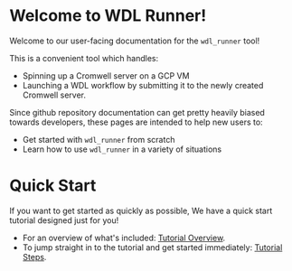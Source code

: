 # Welcome to WDL Runner!

Welcome to our user-facing documentation for the `wdl_runner` tool!

This is a convenient tool which handles:
 
 * Spinning up a Cromwell server on a GCP VM 
 * Launching a WDL workflow by submitting it to the newly created Cromwell server.

Since github repository documentation can get pretty heavily biased towards developers, these
pages are intended to help new users to:

- Get started with `wdl_runner` from scratch
- Learn how to use `wdl_runner` in a variety of situations

# Quick Start

If you want to get started as quickly as possible, We have a quick start tutorial designed just for you!
 
* For an overview of what's included: [Tutorial Overview](GettingStarted/TutorialOverview.md).
* To jump straight in to the tutorial and get started immediately: [Tutorial Steps](GettingStarted/TutorialSteps.md).

